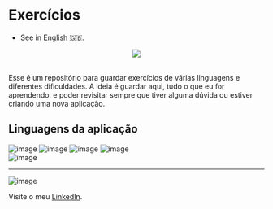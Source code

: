  # **Exercícios**

 - See in [English 🇬🇧](./README-en-US.md).

<div align="center">
 <img src="https://user-images.githubusercontent.com/79997705/120575829-21b8d880-c3f8-11eb-80fd-f5bc42c9d01b.png" />
</div>

</br>

Esse é um repositório para guardar exercícios de várias linguagens e diferentes dificuldades.
A ideia é guardar aqui, tudo o que eu for aprendendo, e poder revisitar sempre que tiver alguma dúvida ou estiver criando uma nova aplicação.

 ## Linguagens da aplicação
 
![image](https://img.shields.io/badge/JavaScript-F7DF1E?style=for-the-badge&logo=javascript&logoColor=black) 
![image](https://img.shields.io/badge/HTML5-E34F26?style=for-the-badge&logo=html5&logoColor=white)
![image](https://img.shields.io/badge/CSS3-1572B6?style=for-the-badge&logo=css3&logoColor=white)
![image](https://img.shields.io/badge/MySQL-00000F?style=for-the-badge&logo=mysql&logoColor=white)   
![image](https://img.shields.io/badge/Node.js-43853D?style=for-the-badge&logo=node.js&logoColor=white)
  
***
 ![image](https://img.shields.io/badge/LinkedIn-0077B5?style=for-the-badge&logo=linkedin&logoColor=white) 
 
 Visite o meu [LinkedIn](https://www.linkedin.com/in/nathan-de-souza-silva-firmo/). 


